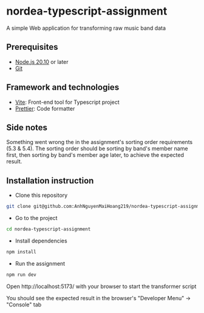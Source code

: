 # nordea-typescript-assignment

A simple Web application for transforming raw music band data

## Prerequisites

- [Node.js 20.10](https://nodejs.org/en/) or later
- [Git](https://git-scm.com/downloads/)

## Framework and technologies

- [Vite](https://vitejs.dev/): Front-end tool for Typescript project
- [Prettier](https://prettier.io/): Code formatter

## Side notes

Something went wrong the in the assignment's sorting order requirements (5.3 & 5.4).
The sorting order should be sorting by band's member name first, then sorting by band's member age later, to achieve the expected result.

## Installation instruction

- Clone this repository

```sh
git clone git@github.com:AnhNguyenMaiHoang219/nordea-typescript-assignment.git
```

- Go to the project

```sh
cd nordea-typescript-assignment
```

- Install dependencies

```sh
npm install
```

- Run the assignment

```sh
npm run dev
```

Open http://localhost:5173/ with your browser to start the transformer script

You should see the expected result in the browser's "Developer Menu" -> "Console" tab
